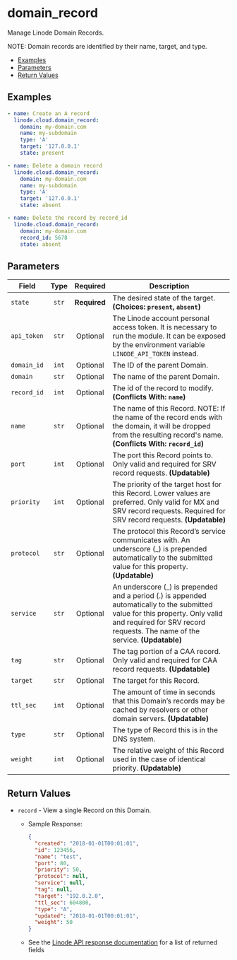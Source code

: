 # domain_record

Manage Linode Domain Records.

NOTE: Domain records are identified by their name, target, and type.

- [Examples](#examples)
- [Parameters](#parameters)
- [Return Values](#return-values)

## Examples

```yaml
- name: Create an A record
  linode.cloud.domain_record:
    domain: my-domain.com
    name: my-subdomain
    type: 'A'
    target: '127.0.0.1'
    state: present
```

```yaml
- name: Delete a domain record
  linode.cloud.domain_record:
    domain: my-domain.com
    name: my-subdomain
    type: 'A'
    target: '127.0.0.1'
    state: absent
```

```yaml
- name: Delete the record by record_id
  linode.cloud.domain_record:            
    domain: my-domain.com
    record_id: 5678
    state: absent
```


## Parameters

| Field     | Type | Required | Description                                                                  |
|-----------|------|----------|------------------------------------------------------------------------------|
| `state` | <center>`str`</center> | <center>**Required**</center> | The desired state of the target.  **(Choices: `present`, `absent`)** |
| `api_token` | <center>`str`</center> | <center>Optional</center> | The Linode account personal access token. It is necessary to run the module. It can be exposed by the environment variable `LINODE_API_TOKEN` instead.   |
| `domain_id` | <center>`int`</center> | <center>Optional</center> | The ID of the parent Domain.   |
| `domain` | <center>`str`</center> | <center>Optional</center> | The name of the parent Domain.   |
| `record_id` | <center>`int`</center> | <center>Optional</center> | The id of the record to modify.  **(Conflicts With: `name`)** |
| `name` | <center>`str`</center> | <center>Optional</center> | The name of this Record. NOTE: If the name of the record ends with the domain, it will be dropped from the resulting record's name.  **(Conflicts With: `record_id`)** |
| `port` | <center>`int`</center> | <center>Optional</center> | The port this Record points to. Only valid and required for SRV record requests.  **(Updatable)** |
| `priority` | <center>`int`</center> | <center>Optional</center> | The priority of the target host for this Record. Lower values are preferred. Only valid for MX and SRV record requests. Required for SRV record requests.  **(Updatable)** |
| `protocol` | <center>`str`</center> | <center>Optional</center> | The protocol this Record’s service communicates with. An underscore (_) is prepended automatically to the submitted value for this property.  **(Updatable)** |
| `service` | <center>`str`</center> | <center>Optional</center> | An underscore (_) is prepended and a period (.) is appended automatically to the submitted value for this property. Only valid and required for SRV record requests. The name of the service.  **(Updatable)** |
| `tag` | <center>`str`</center> | <center>Optional</center> | The tag portion of a CAA record. Only valid and required for CAA record requests.  **(Updatable)** |
| `target` | <center>`str`</center> | <center>Optional</center> | The target for this Record.   |
| `ttl_sec` | <center>`int`</center> | <center>Optional</center> | The amount of time in seconds that this Domain’s records may be cached by resolvers or other domain servers.  **(Updatable)** |
| `type` | <center>`str`</center> | <center>Optional</center> | The type of Record this is in the DNS system.   |
| `weight` | <center>`int`</center> | <center>Optional</center> | The relative weight of this Record used in the case of identical priority.  **(Updatable)** |

## Return Values

- `record` - View a single Record on this Domain.

    - Sample Response:
        ```json
        {
          "created": "2018-01-01T00:01:01",
          "id": 123456,
          "name": "test",
          "port": 80,
          "priority": 50,
          "protocol": null,
          "service": null,
          "tag": null,
          "target": "192.0.2.0",
          "ttl_sec": 604800,
          "type": "A",
          "updated": "2018-01-01T00:01:01",
          "weight": 50
        }
        ```
    - See the [Linode API response documentation](https://www.linode.com/docs/api/domains/#domain-record-view) for a list of returned fields


